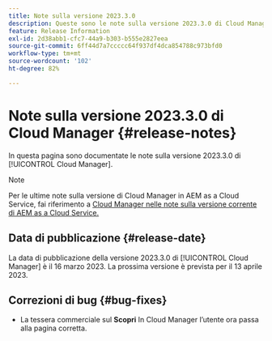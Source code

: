 ```yaml
---
title: Note sulla versione 2023.3.0
description: Queste sono le note sulla versione 2023.3.0 di Cloud Manager.
feature: Release Information
exl-id: 2d38abb1-cfc7-44a9-b303-b555e2827eea
source-git-commit: 6ff44d7a7ccccc64f937df4dca854788c973bfd0
workflow-type: tm+mt
source-wordcount: '102'
ht-degree: 82%

---
```



# Note sulla versione 2023.3.0 di Cloud Manager {#release-notes}

In questa pagina sono documentate le note sulla versione 2023.3.0 di [!UICONTROL Cloud Manager].

>[!NOTE]
>
>Per le ultime note sulla versione di Cloud Manager in AEM as a Cloud Service, fai riferimento a [Cloud Manager nelle note sulla versione corrente di AEM as a Cloud Service.](https://experienceleague.adobe.com/docs/experience-manager-cloud-service/content/implementing/using-cloud-manager/release-notes-cloud-manager/release-notes-cm-current.html?lang=it)

## Data di pubblicazione {#release-date}

La data di pubblicazione della versione 2023.3.0 di [!UICONTROL Cloud Manager] è il 16 marzo 2023. La prossima versione è prevista per il 13 aprile 2023.

## Correzioni di bug {#bug-fixes}

* La tessera commerciale sul **Scopri** In Cloud Manager l’utente ora passa alla pagina corretta.
